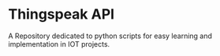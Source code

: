 # Thingspeak API

A Repository dedicated to python scripts for easy learning and implementation in IOT projects.
